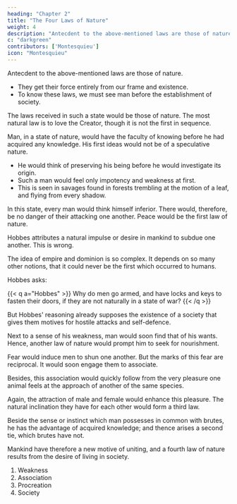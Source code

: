 ```yaml
---
heading: "Chapter 2"
title: "The Four Laws of Nature"
weight: 4
description: "Antecdent to the above-mentioned laws are those of nature"
c: "darkgreen"
contributors: ['Montesquieu']
icon: "Montesquieu"
---
```



Antecdent to the above-mentioned laws are those of nature.
- They get their force entirely from our frame and existence.
- To know these laws, we must see man before the establishment of society.

The laws received in such a state would be those of nature. The most natural law is to love the Creator, though it is not the first in sequence. 

Man, in a state of nature, would have the faculty of knowing before he had acquired any knowledge. His first ideas would not be of a speculative nature.
- He would think of preserving his being before he would investigate its origin.
- Such a man would feel only impotency and weakness at first.
- This is seen in savages found in forests trembling at the motion of a leaf, and flying from every shadow.

In this state, every man would think himself inferior. There would, therefore, be no danger of their attacking one another. Peace would be the first law of nature.

Hobbes attributes a natural impulse or desire in mankind to subdue one another. This is wrong.

The idea of empire and dominion is so complex. It depends on so many other notions, that it could never be the first which occurred to humans.

Hobbes asks:

{{< q a="Hobbes" >}}
Why do men go armed, and have locks and keys to fasten their doors, if they are not naturally in a state of war?
{{< /q >}}


But Hobbes' reasoning already supposes the existence of a society that gives them motives for hostile attacks and self-defence.

 <!-- attributes to mankind, before the establishment of society, what can happen but in consequence of this establishment, which furnishes them with ? -->

Next to a sense of his weakness, man would soon find that of his wants. Hence, another law of nature would prompt him to seek for nourishment.

Fear would induce men to shun one another. But the marks of this fear are reciprocal. It would soon engage them to associate.

Besides, this association would quickly follow from the very pleasure one animal feels at the approach of another of the same species.

Again, the attraction of male and female would enhance this pleasure. The natural inclination they have for each other would form a third law.

Beside the sense or instinct which man possesses in common with brutes, he has the advantage of acquired knowledge; and thence arises a second tie, which brutes have not.

Mankind have therefore a new motive of uniting, and a fourth law of nature results from the desire of living in society.

1. Weakness
2. Association
3. Procreation
4. Society